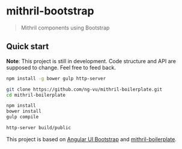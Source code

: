 # mithril-bootstrap

> Mithril components using Bootstrap

## Quick start

**Note**: This project is still in development. Code structure and API are supposed to change. Feel free to feed back.

```sh
npm install -g bower gulp http-server

git clone https://github.com/ng-vu/mithril-boilerplate.git
cd mithril-boilerplate

npm install
bower install
gulp compile

http-server build/public
```

This project is based on [Angular UI Bootstrap](http://angular-ui.github.io/bootstrap/) and [mithril-boilerplate](https://github.com/ng-vu/mithril-boilerplate).
